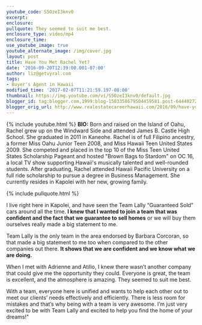 ```yaml
---
youtube_code: S5OzeI3knv0
excerpt:
enclosure:
pullquote: They seemed to suit me best.
enclosure_type: video/mp4
enclosure_time:
use_youtube_image: true
youtube_alternate_image: /img/cover.jpg
layout: post
title: Have You Met Rachel Yet?
date: '2016-09-20T12:39:00.001-07:00'
author: liz@getvyral.com
tags:
- Buyer's Agent in Hawaii
modified_time: '2017-02-07T11:21:59.197-08:00'
thumbnail: https://img.youtube.com/vi/S5OzeI3knv0/default.jpg
blogger_id: tag:blogger.com,1999:blog-1503358679504459581.post-6444027279387826976
blogger_orig_url: http://www.realestatecareerhawaii.com/2016/09/have-you-met-rachel-yet.html
---
```

{% include youtube.html %}
**BIO:** Born and raised on the Island of Oahu, Rachel grew up on the Windward Side and attended James B. Castle High School. She graduated in 2011 in Kaneohe. Rachel is of full Filipino ancestry, a former Miss Oahu Junior Teen 2008, and Miss Hawaii Teen United States 2009. She competed and placed in the top 10 of the Miss Teen United States Scholarship Pageant and hosted "Brown Bags to Stardom" on OC 16, a local TV show supporting Hawaii's musically talented and well-rounded students. After graduating, Rachel attended Hawaii Pacific University on a full ride scholarship to pursue a degree in Business Management. She currently resides in Kapolei with her new, growing family.

{% include pullquote.html %}

I live right here in Kapolei, and have seen the Team Lally “Guaranteed Sold” cars around all the time. **I knew that I wanted to join a team that was confident and the fact that we guarantee to sell homes** or we will buy them ourselves really made a big statement to me.


Team Lally is the only team in the area endorsed by Barbara Corcoran, so that made a big statement to me too when compared to the other companies out there. **It shows that we are confident and we know what we are doing.**


When I met with Adrienne and Atilio, I knew there wasn’t another company that could give me the opportunity they could. Everyone is great, the team is excellent, and the atmosphere is amazing. They seemed to suit me best.

With a team, everyone here is unified and wants to help each other out to meet our clients’ needs effectively and efficiently. There is less room for mistakes and that’s why being with a team is very awesome. I’m just very excited to be with Team Lally and excited to help you find the home of your dreams!"
